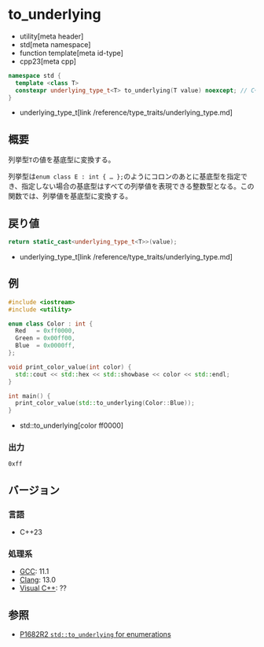 # to_underlying
* utility[meta header]
* std[meta namespace]
* function template[meta id-type]
* cpp23[meta cpp]

```cpp
namespace std {
  template <class T>
  constexpr underlying_type_t<T> to_underlying(T value) noexcept; // C++23
}
```
* underlying_type_t[link /reference/type_traits/underlying_type.md]

## 概要
列挙型`T`の値を基底型に変換する。

列挙型は`enum class E : int { … };`のようにコロンのあとに基底型を指定でき、指定しない場合の基底型はすべての列挙値を表現できる整数型となる。この関数では、列挙値を基底型に変換する。


## 戻り値
```cpp
return static_cast<underlying_type_t<T>>(value);
```
* underlying_type_t[link /reference/type_traits/underlying_type.md]


## 例
```cpp example
#include <iostream>
#include <utility>

enum class Color : int {
  Red   = 0xff0000,
  Green = 0x00ff00,
  Blue  = 0x0000ff,
};

void print_color_value(int color) {
  std::cout << std::hex << std::showbase << color << std::endl;
}

int main() {
  print_color_value(std::to_underlying(Color::Blue));
}
```
* std::to_underlying[color ff0000]

### 出力
```
0xff
```


## バージョン
### 言語
- C++23

### 処理系
- [GCC](/implementation.md#gcc): 11.1
- [Clang](/implementation.md#clang): 13.0
- [Visual C++](/implementation.md#visual_cpp): ??

## 参照
- [P1682R2 `std::to_underlying` for enumerations](http://www.open-std.org/jtc1/sc22/wg21/docs/papers/2021/p1682r2.html)
